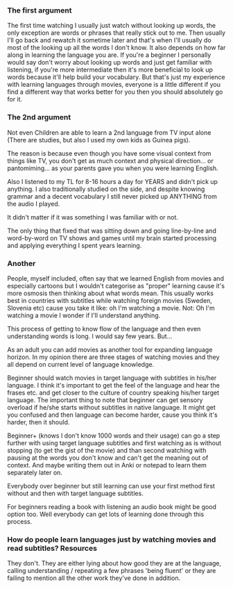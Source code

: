 ### The first argument
The first time watching I usually just watch without looking up words, the only exception are words or phrases that really stick out to me. Then usually I'll go back and rewatch it sometime later and that's when I'll usually do most of the looking up all the words I don't know. It also depends on how far along in learning the language you are. If you're a beginner I personally would say don't worry about looking up words and just get familiar with listening, if you're more intermediate then it's more beneficial to look up words because it'll help build your vocabulary. But that's just my experience with learning languages through movies, everyone is a little different if you find a different way that works better for you then you should absolutely go for it.

### The 2nd argument
Not even Children are able to learn a 2nd language from TV input alone (There are studies, but also I used my own kids as Guinea pigs).

The reason is because even though you have some visual context from things like TV, you don't get as much context and physical direction... or pantomiming... as your parents gave you when you were learning English.

Also I listened to my TL for 8-16 hours a day for YEARS and didn't pick up anything. I also traditionally studied on the side, and despite knowing grammar and a decent vocabulary I still never picked up ANYTHING from the audio I played.

It didn't matter if it was something I was familiar with or not.

The only thing that fixed that was sitting down and going line-by-line and word-by-word on TV shows and games until my brain started processing and applying everything I spent years learning.


### Another 
People, myself included, often say that we learned English from movies and especially cartoons but I wouldn't categorise as "proper" learning cause it's more osmosis then thinking about what words mean. This usually works best in countries with subtitles while watching foreign movies (Sweden, Slovenia etc) cause you take it like: oh I'm watching a movie. Not: Oh I'm watching a movie I wonder if I'll understand anything.

This process of getting to know flow of the language and then even understanding words is long. I would say few years. But...

As an adult you can add movies as another tool for expanding language horizon. In my opinion there are three stages of watching movies and they all depend on current level of language knowledge.

Beginner should watch movies in target language with subtitles in his/her language. I think it's important to get the feel of the language and hear the frases etc. and get closer to the culture of country speaking his/her target language. The important thing to note that beginner can get sensory overload if he/she starts without subtitles in native language. It might get you confused and then language can become harder, cause you think it's harder, then it should.

Beginner+ (knows I don't know 1000 words and their usage) can go a step further with using target language subtitles and first watching as is without stopping (to get the gist of the movie) and than second watching with pausing at the words you don't know and can't get the meaning out of context. And maybe writing them out in Anki or notepad to learn them separately later on.

Everybody over beginner but still learning can use your first method first without and then with target language subtitles.

For beginners reading a book with listening an audio book might be good option too. Well everybody can get lots of learning done through this process.


### How do people learn languages just by watching movies and read subtitles? Resources 

They don't. They are either lying about how good they are at the language, calling understanding / repeating a few phrases 'being fluent' or they are failing to mention all the other work they've done in addition.
